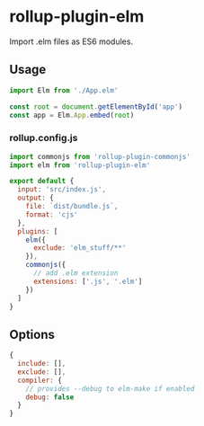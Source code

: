 # rollup-plugin-elm
Import .elm files as ES6 modules.

## Usage
```javascript
import Elm from './App.elm'

const root = document.getElementById('app')
const app = Elm.App.embed(root)
```

### rollup.config.js
```javascript
import commonjs from 'rollup-plugin-commonjs'
import elm from 'rollup-plugin-elm'

export default {
  input: 'src/index.js',
  output: {
    file: `dist/bundle.js`,
    format: 'cjs'
  },
  plugins: [
    elm({
      exclude: 'elm_stuff/**'
    }),
    commonjs({
      // add .elm extension
      extensions: ['.js', '.elm']
    })
  ]
}
```

## Options
```javascript
{
  include: [],
  exclude: [],
  compiler: {
    // provides --debug to elm-make if enabled
    debug: false
  }
}
```